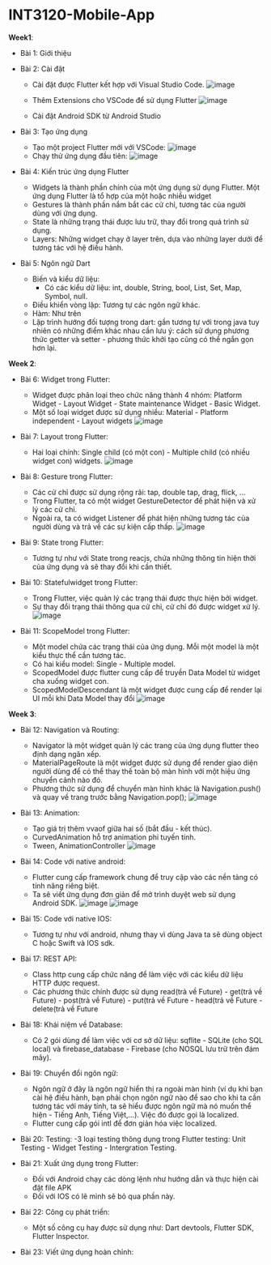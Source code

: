 # INT3120-Mobile-App
**Week1**: 
- Bài 1: Giới thiệu
- Bài 2: Cài đặt
  - Cài đặt được Flutter kết hợp với Visual Studio Code.
  ![image](https://user-images.githubusercontent.com/62579790/154659509-6be5fd79-f628-4c64-9092-670966f52df6.png)
  
  - Thêm Extensions cho VSCode để sử dụng Flutter
  ![image](https://user-images.githubusercontent.com/62579790/154659262-6b842657-973d-4ff7-8b34-322a38c6036d.png)

  - Cài đặt Android SDK từ Android Studio
  
- Bài 3: Tạo ứng dụng
  - Tạo một project Flutter mới với VSCode:
  ![image](https://user-images.githubusercontent.com/62579790/154660755-899c8b54-fc96-4c13-824c-d859cc6346d5.png)
  - Chạy thử ứng dụng đầu tiên:
  ![image](https://user-images.githubusercontent.com/62579790/156629979-6592a0fb-553b-4a6e-907c-6f0bfab7d071.png)

- Bài 4: Kiến trúc ứng dụng Flutter
  - Widgets là thành phần chính của một ứng dụng sử dụng Flutter. Một ứng dụng Flutter là tổ hợp của một hoặc nhiều widget
  - Gestures là thành phần nắm bắt các cử chỉ, tương tác của người dùng với ứng dụng.
  - State là những trạng thái được lưu trữ, thay đổi trong quá trình sử dụng.
  - Layers: Những widget chạy ở layer trên, dựa vào những layer dưới để tương tác với hệ điều hành.

- Bài 5: Ngôn ngữ Dart
  - Biến và kiểu dữ liệu: 
    - Có các kiểu dữ liệu: int, double, String, bool, List, Set, Map, Symbol, null.
  - Điều khiển vòng lặp: Tương tự các ngôn ngữ khác.
  - Hàm: Như trên
  - Lập trình hướng đối tượng trong dart: gần tương tự với trong java tuy nhiên có những điểm khác nhau cần lưu ý: cách sử dụng phương thức getter và setter -  phương thức khởi tạo cũng có thể ngắn gọn hơn lại.

**Week 2**:
- Bài 6: Widget trong Flutter:
  - Widget được phân loại theo chức năng thành 4 nhóm: Platform Widget - Layout Widget - State maintenance Widget - Basic Widget.
  - Một số loại widget được sử dụng nhiều: Material - Platform independent - Layout widgets
  ![image](https://user-images.githubusercontent.com/62579790/156697040-177b7451-ef30-4a13-bbe6-3a056253dcf8.png)
  
- Bài 7: Layout trong Flutter:
  - Hai loại chính: Single child (có một con) - Multiple child (có nhiều widget con) widgets.
  ![image](https://user-images.githubusercontent.com/62579790/156699578-992bceef-7dda-40bb-bde0-8e56cf37ba1d.png)

- Bài 8: Gesture trong Flutter:
  - Các cử chỉ được sử dụng rộng rãi: tap, double tap, drag, flick, ...
  - Trong Flutter, ta có một widget GestureDetector để phát hiện và xử lý các cử chỉ.
  - Ngoài ra, ta có widget Listener để phát hiện những tương tác của người dùng và trả về các sự kiện cấp thấp.
  ![image](https://user-images.githubusercontent.com/62579790/156700841-94bcdf99-ff8c-4141-9df3-549ad2dde8d6.png)

- Bài 9: State trong Flutter:
  - Tương tự như với State trong reacjs, chứa những thông tin hiện thời của ứng dụng và sẽ thay đổi khi cần thiết.
- Bài 10: Statefulwidget trong Flutter:
  - Trong Flutter, việc quản lý các trạng thái được thực hiện bởi widget.
  - Sự thay đổi trạng thái thông qua cử chỉ, cử chỉ đó được widget xử lý.
  ![image](https://user-images.githubusercontent.com/62579790/156706351-76e412ef-a7b3-4e5e-8932-081fedb6ec5d.png)


- Bài 11: ScopeModel trong Flutter:
  - Một model chứa các trạng thái của ứng dụng. Mỗi một model là một kiểu thực thể cần tương tác.
  - Có hai kiểu model: Single - Multiple model.
  - ScopedModel được flutter cung cấp để truyền Data Model từ widget cha xuống widget con.
  - ScopedModelDescendant là một widget được cung cấp để render lại UI mỗi khi Data Model thay đổi
  ![image](https://user-images.githubusercontent.com/62579790/157244593-ac7635d3-a0e9-4abc-8569-e28bf2a459e1.png)

**Week 3**:
- Bài 12: Navigation và Routing:
  - Navigator là một widget quản lý các trang của ứng dụng flutter theo định dạng ngăn xếp.
  - MaterialPageRoute là một widget được sử dụng để render giao diện người dùng để có thể thay thế toàn bộ màn hình với một hiệu ứng chuyển cảnh nào đó.
  - Phương thức sử dụng để chuyển màn hình khác là Navigation.push() và quay về trang trước bằng Navigation.pop();
  ![image](https://user-images.githubusercontent.com/62579790/157244708-cae48372-cfca-46e5-9954-90ed9a3fb022.png)

- Bài 13: Animation:
  - Tạo giá trị thêm vvaof giữa hai số (bắt đầu - kết thúc).
  - CurvedAnimation hỗ trợ animation phi tuyến tính.
  - Tween<T>, AnimationController
  ![image](https://user-images.githubusercontent.com/62579790/157245010-417ca4ed-96c6-4619-977f-8ac8b391d223.png)

- Bài 14: Code với native android:
  - Flutter cung cấp framework chung để truy cập vào các nền tảng có tính năng riêng biệt.
  - Ta sẽ viết ứng dụng đơn giản để mở trình duyệt web sử dụng Android SDK.
  ![image](https://user-images.githubusercontent.com/62579790/157249270-35b332fb-c42c-4c76-b2b5-3d501c16568e.png)
  ![image](https://user-images.githubusercontent.com/62579790/157248781-3bf98b86-43fd-4cb6-8d7f-7c6b7b40609f.png)

- Bài 15: Code với native IOS:
  - Tương tự như với android, nhưng thay vì dùng Java ta sẽ dùng object C hoặc Swift và IOS sdk.
- Bài 17: REST API:
  - Class http cung cấp chức năng để làm việc với các kiểu dữ liệu HTTP được request.
  - Các phương thức chính được sử dụng read(trả về Future<String>) - get(trả về Future<Response>) - post(trả về Future<Response>) - put(trả về Future<Response> - head(trả về Future<Response> - delete(trả về Future<Response>
- Bài 18: Khái niệm về Database:
  - Có 2 gói dùng để làm việc với cơ sở dữ liệu: sqflite - SQLite (cho SQL local) và firebase_database - Firebase (cho NOSQL lưu trữ trên đám mây).
- Bài 19: Chuyển đổi ngôn ngữ:
  - Ngôn ngữ ở đây là ngôn ngữ hiển thị ra ngoài màn hình (ví dụ khi bạn cài hệ điều hành, bạn phải chọn ngôn ngữ nào để sao cho khi ta cần tương tác với máy tính, ta sẽ hiểu được ngôn ngữ mà nó muốn thể hiện - Tiếng Anh, Tiếng Việt,...). Việc đó được gọi là localized.
  - Flutter cung cấp gói intl để đơn giản hóa việc localized.
- Bài 20: Testing:
  -3 loại testing thông dụng trong Flutter testing: Unit Testing - Widget Testing - Intergration Testing.
- Bài 21: Xuất ứng dụng trong Flutter:
  - Đối với Android chạy các dòng lệnh như hướng dẫn và thực hiện cài đặt file APK
  - Đối với IOS có lẽ mình sẽ bỏ qua phần này.
- Bài 22: Công cụ phát triển:
  - Một số công cụ hay được sử dụng như: Dart devtools, Flutter SDK, Flutter Inspector.
- Bài 23: Viết ứng dụng hoàn chỉnh:
  
  





